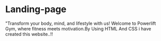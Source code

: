 # Landing-page
"Transform your body, mind, and lifestyle with us! Welcome to Powerlift Gym, where fitness meets motivation.By Using HTML And CSS i have created this website..!!
